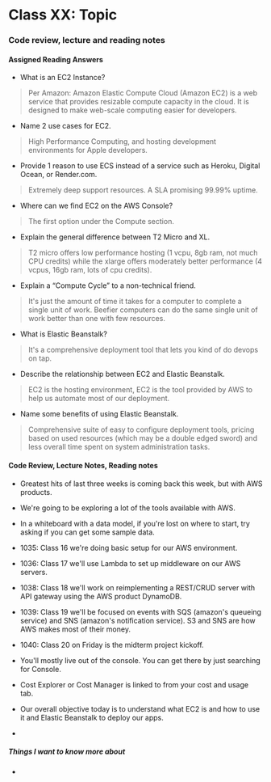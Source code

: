 # Class XX: Topic

### Code review, lecture and reading notes


#### Assigned Reading Answers

- What is an EC2 Instance?

> Per Amazon: Amazon Elastic Compute Cloud (Amazon EC2) is a web service that provides resizable compute capacity in the cloud. It is designed to make web-scale computing easier for developers.

- Name 2 use cases for EC2.

> High Performance Computing, and hosting development environments for Apple developers.

- Provide 1 reason to use ECS instead of a service such as Heroku, Digital Ocean, or Render.com.

> Extremely deep support resources.  A SLA promising 99.99% uptime.

- Where can we find EC2 on the AWS Console?

> The first option under the Compute section.

- Explain the general difference between T2 Micro and XL.

> T2 micro offers low performance hosting (1 vcpu, 8gb ram, not much CPU credits) while the xlarge offers moderately better performance (4 vcpus, 16gb ram, lots of cpu credits).

- Explain a “Compute Cycle” to a non-technical friend.

> It's just the amount of time it takes for a computer to complete a single unit of work.  Beefier computers can do the same single unit of work better than one with few resources. 
 
- What is Elastic Beanstalk?

> It's a comprehensive deployment tool that lets you kind of do devops on tap.  

- Describe the relationship between EC2 and Elastic Beanstalk.

> EC2 is the hosting environment, EC2 is the tool provided by AWS to help us automate most of our deployment.  

- Name some benefits of using Elastic Beanstalk.

> Comprehensive suite of easy to configure deployment tools, pricing based on used resources (which may be a double edged sword) and less overall time spent on system administration tasks.


#### Code Review, Lecture Notes, Reading notes

- Greatest hits of last three weeks is coming back this week, but with AWS products.

- We're going to be exploring a lot of the tools available with AWS.

- In a whiteboard with a data model, if you're lost on where to start, try asking if you can get some sample data.

- 1035: Class 16 we're doing basic setup for our AWS environment.  

- 1036: Class 17 we'll use Lambda to set up middleware on our AWS servers.  

- 1038: Class 18 we'll work on reimplementing a REST/CRUD server with API gateway using the AWS product DynamoDB.

- 1039: Class 19 we'll be focused on events with SQS (amazon's queueing service) and SNS (amazon's notification service).  S3 and SNS are how AWS makes most of their money.

- 1040: Class 20 on Friday is the midterm project kickoff.

- You'll mostly live out of the console.  You can get there by just searching for Console.

- Cost Explorer or Cost Manager is linked to from your cost and usage tab.  

- Our overall objective today is to understand what EC2 is and how to use it and Elastic Beanstalk to deploy our apps.

- 


##### Things I want to know more about

- 